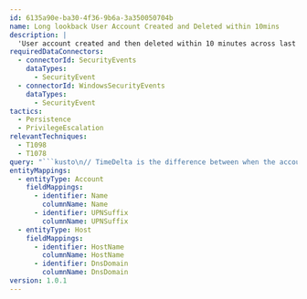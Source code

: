 ```yaml
---
id: 6135a90e-ba30-4f36-9b6a-3a350050704b
name: Long lookback User Account Created and Deleted within 10mins
description: |
  'User account created and then deleted within 10 minutes across last 14 days'
requiredDataConnectors:
  - connectorId: SecurityEvents
    dataTypes:
      - SecurityEvent
  - connectorId: WindowsSecurityEvents
    dataTypes:
      - SecurityEvent
tactics:
  - Persistence
  - PrivilegeEscalation
relevantTechniques:
  - T1098
  - T1078
query: "```kusto\n// TimeDelta is the difference between when the account was created and when it was deleted, default is set to 10min or less\nlet timedelta = 10m;\nSecurityEvent \n// A user account was created\n| where EventID == \"4720\"\n| where AccountType == \"User\"\n| project creationTime = TimeGenerated, CreateEventID = EventID, Activity, Computer, TargetUserName, UserPrincipalName, \nAccountUsedToCreate = SubjectUserName, TargetSid, SubjectUserSid \n| join kind= inner (\n   SecurityEvent\n   // A user account was deleted \n   | where EventID == \"4726\" \n| where AccountType == \"User\"\n| project deletionTime = TimeGenerated, DeleteEventID = EventID, Activity, Computer, TargetUserName, UserPrincipalName, \nAccountUsedToDelete = SubjectUserName, TargetSid, SubjectUserSid \n) on Computer, TargetUserName\n| where deletionTime - creationTime < timedelta\n| extend TimeDelta = deletionTime - creationTime\n| where tolong(TimeDelta) >= 0\n| project TimeDelta, creationTime, CreateEventID, Computer, TargetUserName, UserPrincipalName, AccountUsedToCreate, \ndeletionTime, DeleteEventID, AccountUsedToDelete\n| extend timestamp = creationTime, HostName = tostring(split(Computer, '.', 0)[0]), DnsDomain = tostring(strcat_array(array_slice(split(Computer, '.'), 1, -1), '.')), Name = tostring(split(UserPrincipalName, '@', 0)[0]), UPNSuffix = tostring(split(UserPrincipalName, '@', 1)[0])\n| extend Account_0_Name = Name\n| extend Account_0_UPNSuffix = UPNSuffix\n| extend Host_0_HostName = HostName\n| extend Host_0_DnsDomain = DnsDomain\n```"
entityMappings:
  - entityType: Account
    fieldMappings:
      - identifier: Name
        columnName: Name
      - identifier: UPNSuffix
        columnName: UPNSuffix
  - entityType: Host
    fieldMappings:
      - identifier: HostName
        columnName: HostName
      - identifier: DnsDomain
        columnName: DnsDomain
version: 1.0.1
---
```


